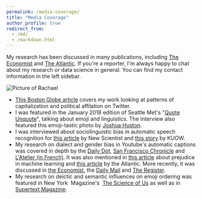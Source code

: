 ```yaml
---
permalink: /media-coverage/
title: "Media Coverage"
author_profile: true
redirect_from: 
  - /md/
  - /markdown.html
---
```


My research has been discussed in many publications, including [The Economist](https://www.economist.com/news/books-and-arts/21737017-you-can-train-your-gadgets-understand-what-youre-saying-world) and [The Atlantic](https://www.theatlantic.com/business/archive/2016/12/good-girls-revolt/510245/). If you're a reporter, I'm always happy to chat about my research or data science in general. You can find my contact information in the left sidebar.

![Picture  of Rachael](https://i.imgur.com/9PzScua.jpg)

*   [This Boston Globe article](https://www.bostonglobe.com/ideas/2018/02/10/the-hashtag-right-overusing-capital-letters/vGaZgsGksDs7QeEjHSssUO/story.html) covers my work looking at patterns of capitalization and political affilation on Twitter.
*   I was featured in the January 2018 edition of Seattle Met's "[Quote Unquote](https://www.seattlemet.com/articles/2017/12/19/meet-rachael-tatman-professional-emoji-whisperer)", talking about emoji and linguistics. The interview also featured this emoji-tastic photo by [Joshua Huston](https://www.seattlemet.com/producers/joshua-huston).
*   I was interviewed about sociolinguistic bias in automatic speech recognition for [this article](https://www.newscientist.com/article/2141940-donate-your-voice-so-siri-doesnt-just-work-for-white-men/) by New Scientist and [this story](http://kuow.org/post/turns-out-siri-might-be-racist) by KUOW.
*   My research on dialect and gender bias in Youtube's automatic captions was covered in depth by the [Daily Dot](http://www.dailydot.com/debug/google-voice-recognition-gender-bias/), [San Francisco Chronicle](http://www.sfchronicle.com/business/article/Voice-assistants-stumble-over-regional-accents-10890340.php) and [L'Atelier (in French)](http://www.atelier.net/trends/articles/assistants-virtuels-doivent-travailler-reconnaissance-vocale_444906). It was also mentioned in [this article](http://smerity.com/articles/2016/algorithms_can_be_prejudiced.html) about prejudice in machine learning and [this article](https://www.theatlantic.com/business/archive/2016/12/good-girls-revolt/510245/) by the Atlantic. More recently, it was discussed in [the Economist](https://www.economist.com/news/books-and-arts/21737017-you-can-train-your-gadgets-understand-what-youre-saying-world), the [Daily Mail](http://www.dailymail.co.uk/sciencetech/article-5499339/AI-assistants-sexist-understand-men-better.html) and [The Register](https://www.theregister.co.uk/2018/03/14/voice_recognition_systems_are_naturally_sexist/).
*   My research on deictic and semantic influences on emoji ordering was featured in New York  Magazine's  [The Science of Us](http://nymag.com/scienceofus/2016/12/do-emoji-have-grammar.html) as well as in [Supertext Magazine](https://blog.supertext.ch/en/).
